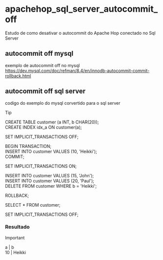 # apachehop_sql_server_autocommit_off 
Estudo de como desativar o autocommit do Apache Hop conectado no Sql Server

## autocommit off mysql
exemplo de autocommit off no mysql
https://dev.mysql.com/doc/refman/8.4/en/innodb-autocommit-commit-rollback.html

## autocommit off sql server 
codigo do exemplo do mysql corvertido para o sql server 

> [!TIP]
>CREATE TABLE customer (a INT, b CHAR(20));  
>CREATE INDEX idx_a ON customer(a);  
>
>SET IMPLICIT_TRANSACTIONS OFF;  
>
>BEGIN TRANSACTION;  
>INSERT INTO customer VALUES (10, 'Heikki');  
>COMMIT;  
>
>SET IMPLICIT_TRANSACTIONS ON;  
>
>INSERT INTO customer VALUES (15, 'John');  
>INSERT INTO customer VALUES (20, 'Paul');  
>DELETE FROM customer WHERE b = 'Heikki';  
>
>ROLLBACK;  
>
>SELECT * FROM customer;  
>
>SET IMPLICIT_TRANSACTIONS OFF;  

### Resultado
>[!IMPORTANT]
> a | b  
>10 | Heikki      
